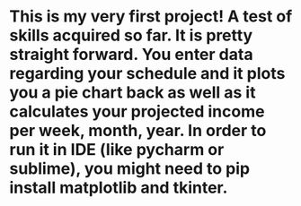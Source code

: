 # This is my very first project! A test of skills acquired so far. It is pretty straight forward. You enter data regarding your schedule and it plots you a pie chart back as well as it calculates your projected income per week, month, year. In order to run it in IDE (like pycharm or sublime), you might need to pip install matplotlib and tkinter.
